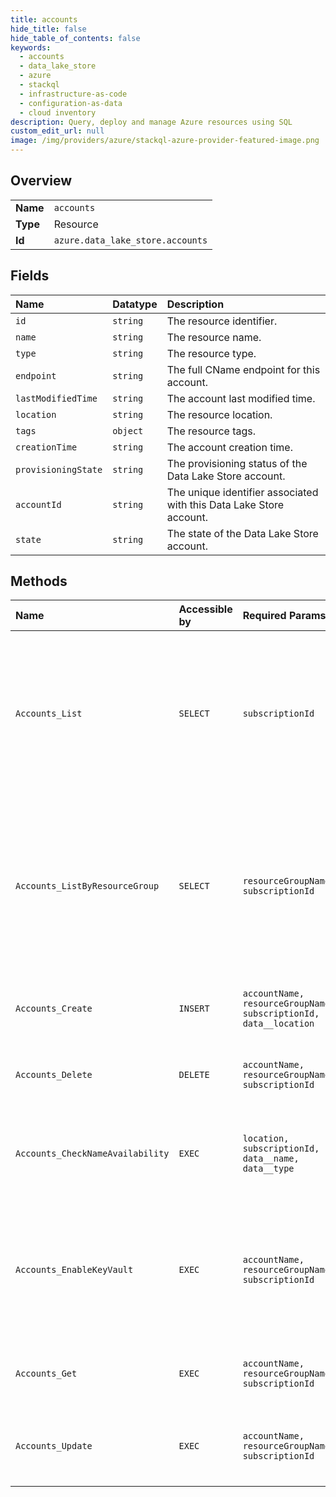 ```yaml
---
title: accounts
hide_title: false
hide_table_of_contents: false
keywords:
  - accounts
  - data_lake_store
  - azure    
  - stackql
  - infrastructure-as-code
  - configuration-as-data
  - cloud inventory
description: Query, deploy and manage Azure resources using SQL
custom_edit_url: null
image: /img/providers/azure/stackql-azure-provider-featured-image.png
---
```

  
    

## Overview
<table><tbody>
<tr><td><b>Name</b></td><td><code>accounts</code></td></tr>
<tr><td><b>Type</b></td><td>Resource</td></tr>
<tr><td><b>Id</b></td><td><code>azure.data_lake_store.accounts</code></td></tr>
</tbody></table>

## Fields
| Name | Datatype | Description |
|:-----|:---------|:------------|
| `id` | `string` | The resource identifier. |
| `name` | `string` | The resource name. |
| `type` | `string` | The resource type. |
| `endpoint` | `string` | The full CName endpoint for this account. |
| `lastModifiedTime` | `string` | The account last modified time. |
| `location` | `string` | The resource location. |
| `tags` | `object` | The resource tags. |
| `creationTime` | `string` | The account creation time. |
| `provisioningState` | `string` | The provisioning status of the Data Lake Store account. |
| `accountId` | `string` | The unique identifier associated with this Data Lake Store account. |
| `state` | `string` | The state of the Data Lake Store account. |
## Methods
| Name | Accessible by | Required Params | Description |
|:-----|:--------------|:----------------|:------------|
| `Accounts_List` | `SELECT` | `subscriptionId` | Lists the Data Lake Store accounts within the subscription. The response includes a link to the next page of results, if any. |
| `Accounts_ListByResourceGroup` | `SELECT` | `resourceGroupName, subscriptionId` | Lists the Data Lake Store accounts within a specific resource group. The response includes a link to the next page of results, if any. |
| `Accounts_Create` | `INSERT` | `accountName, resourceGroupName, subscriptionId, data__location` | Creates the specified Data Lake Store account. |
| `Accounts_Delete` | `DELETE` | `accountName, resourceGroupName, subscriptionId` | Deletes the specified Data Lake Store account. |
| `Accounts_CheckNameAvailability` | `EXEC` | `location, subscriptionId, data__name, data__type` | Checks whether the specified account name is available or taken. |
| `Accounts_EnableKeyVault` | `EXEC` | `accountName, resourceGroupName, subscriptionId` | Attempts to enable a user managed Key Vault for encryption of the specified Data Lake Store account. |
| `Accounts_Get` | `EXEC` | `accountName, resourceGroupName, subscriptionId` | Gets the specified Data Lake Store account. |
| `Accounts_Update` | `EXEC` | `accountName, resourceGroupName, subscriptionId` | Updates the specified Data Lake Store account information. |
